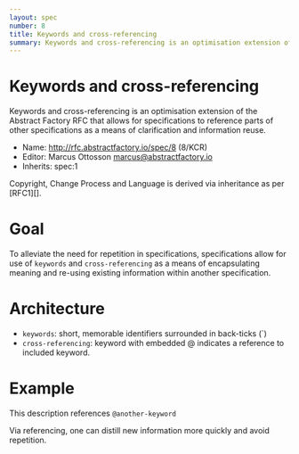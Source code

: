 ```yaml
---
layout: spec
number: 8
title: Keywords and cross-referencing
summary: Keywords and cross-referencing is an optimisation extension of the Abstract Factory RFC that allows for specifications to reference parts of other specifications as a means of clarification and information reuse.
---
```

# Keywords and cross-referencing

Keywords and cross-referencing is an optimisation extension of the Abstract Factory RFC that allows for specifications to reference parts of other specifications as a means of clarification and information reuse.

* Name: http://rfc.abstractfactory.io/spec/8 (8/KCR)
* Editor: Marcus Ottosson <marcus@abstractfactory.io>
* Inherits: spec:1

Copyright, Change Process and Language is derived via inheritance as per [RFC1][].

# Goal

To alleviate the need for repetition in specifications, specifications allow for use of `keywords` and `cross-referencing` as a means of encapsulating meaning and re-using existing information within another specification.

# Architecture

* `keywords`: short, memorable identifiers surrounded in back-ticks (`)
* `cross-referencing`: keyword with embedded @ indicates a reference to included keyword.

# Example

This description references `@another-keyword`

Via referencing, one can distill new information more quickly and avoid repetition.